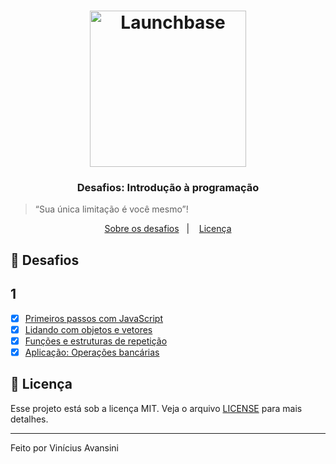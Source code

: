 <h1 align="center">
    <img alt="Launchbase" src="https://rocketseat-cdn.s3-sa-east-1.amazonaws.com/bootcamp-launchbase.png" width="250px" />
</h1>

<h3 align="center">
  Desafios: Introdução à programação
</h3>

<blockquote>“Sua única limitação é você mesmo”!</blockquote>

<p align="center">
  <a href="#-desafios">Sobre os desafios</a>&nbsp;&nbsp;&nbsp;|&nbsp;&nbsp;&nbsp;
  <a href="#-licença">Licença</a>
</p>

## 🚀 Desafios

## 1

- [x] [Primeiros passos com JavaScript](./desafio-1/desafio-1-1/01-1-primeiros-passos-com-js.md)
- [x] [Lidando com objetos e vetores](./desafio-1/desafio-1-2/01-2-lidando-com-objetos-e-vetores.md)
- [x] [Funções e estruturas de repetição](./desafio-1/desafio-1-3/01-3-funcoes-e-estruturas-de-repeticao.md)
- [x] [Aplicação: Operações bancárias](./desafio-1/desafio-1-4/01-4-aplicacao-operacoes-bancarias.md)

## 📝 Licença

Esse projeto está sob a licença MIT. Veja o arquivo [LICENSE](LICENSE) para mais detalhes.

---

Feito por Vinícius Avansini
